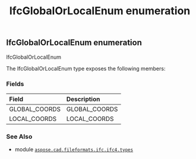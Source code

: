 ﻿---
title: IfcGlobalOrLocalEnum enumeration
second_title: Aspose.CAD for Python via .NET API References
description: 
type: docs
weight: 2860
url: /python-net/aspose.cad.fileformats.ifc.ifc4.types/ifcglobalorlocalenum/
is_root: false
---

## IfcGlobalOrLocalEnum enumeration

IfcGlobalOrLocalEnum



The IfcGlobalOrLocalEnum type exposes the following members:

### Fields
| Field | Description |
| :- | :- |
| GLOBAL_COORDS | GLOBAL_COORDS |
| LOCAL_COORDS | LOCAL_COORDS |



### See Also
* module [`aspose.cad.fileformats.ifc.ifc4.types`](..)
